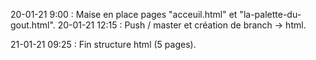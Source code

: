 20-01-21 9:00 : Maise en place pages "acceuil.html" et "la-palette-du-gout.html".
20-01-21 12:15 : Push / master et création de branch -> html.

21-01-21 09:25 : Fin structure html (5 pages).
